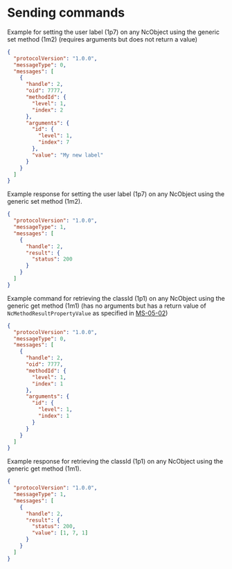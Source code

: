 # Sending commands

Example for setting the user label (1p7) on any NcObject using the generic set method (1m2) (requires arguments but does not return a value)

```json
{
  "protocolVersion": "1.0.0",
  "messageType": 0,
  "messages": [
    {
      "handle": 2,
      "oid": 7777,
      "methodId": {
        "level": 1,
        "index": 2
      },
      "arguments": {
        "id": {
          "level": 1,
          "index": 7
        },
        "value": "My new label"
      }
    }
  ]
}
```

Example response for setting the user label (1p7) on any NcObject using the generic set method (1m2).

```json
{
  "protocolVersion": "1.0.0",
  "messageType": 1,
  "messages": [
    {
      "handle": 2,
      "result": {
        "status": 200
      }
    }
  ]
}
```

Example command for retrieving the classId (1p1) on any NcObject using the generic get method (1m1) (has no arguments but has a return value of `NcMethodResultPropertyValue` as specified in [MS-05-02](https://specs.amwa.tv/ms-05-02))

```json
{
  "protocolVersion": "1.0.0",
  "messageType": 0,
  "messages": [
    {
      "handle": 2,
      "oid": 7777,
      "methodId": {
        "level": 1,
        "index": 1
      },
      "arguments": {
        "id": {
          "level": 1,
          "index": 1
        }
      }
    }
  ]
}
```

Example response for retrieving the classId (1p1) on any NcObject using the generic get method (1m1).

```json
{
  "protocolVersion": "1.0.0",
  "messageType": 1,
  "messages": [
    {
      "handle": 2,
      "result": {
        "status": 200,
        "value": [1, 7, 1]
      }
    }
  ]
}
```
